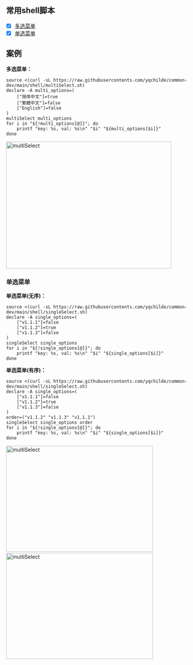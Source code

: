 ## 常用shell脚本

- [x] [多选菜单](https://github.com/yqchilde/common-dev/blob/main/shell/multiSelect.sh)
- [x] [单选菜单](https://github.com/yqchilde/common-dev/blob/main/shell/singleSelect.sh)

## 案例

**多选菜单：**
```shell
source <(curl -sL https://raw.githubusercontents.com/yqchilde/common-dev/main/shell/multiSelect.sh)
declare -A multi_options=(
    ["简体中文"]=true
    ["繁體中文"]=false
    ["English"]=false
)
multiSelect multi_options
for i in "${!multi_options[@]}"; do
    printf "key: %s, val: %s\n" "$i" "${multi_options[$i]}"
done
```

<img src="https://github.com/yqchilde/common-dev/blob/main/shell/tests/multiSelect.gif?raw=true" width="450" height="345" alt="multiSelect"/><br/>

### 单选菜单

**单选菜单(无序)：**
```shell
source <(curl -sL https://raw.githubusercontents.com/yqchilde/common-dev/main/shell/singleSelect.sh)
declare -A single_options=(
    ["v1.1.1"]=false
    ["v1.1.2"]=true
    ["v1.1.3"]=false
)
singleSelect single_options
for i in "${!single_options[@]}"; do
    printf "key: %s, val: %s\n" "$i" "${single_options[$i]}"
done
```

**单选菜单(有序)：**
```shell
source <(curl -sL https://raw.githubusercontents.com/yqchilde/common-dev/main/shell/singleSelect.sh)
declare -A single_options=(
    ["v1.1.1"]=false
    ["v1.1.2"]=true
    ["v1.1.3"]=false
)
order=("v1.1.2" "v1.1.3" "v1.1.1")
singleSelect single_options order
for i in "${!single_options[@]}"; do
    printf "key: %s, val: %s\n" "$i" "${single_options[$i]}"
done
```

<img src="https://github.com/yqchilde/common-dev/blob/main/shell/tests/singleSelect.gif?raw=true" width="400" height="288" alt="multiSelect"/>&nbsp;&nbsp;&nbsp;&nbsp;&nbsp;<img src="https://github.com/yqchilde/common-dev/blob/main/shell/tests/singleSelect_order.gif?raw=true" width="400" height="288" alt="multiSelect"/>

